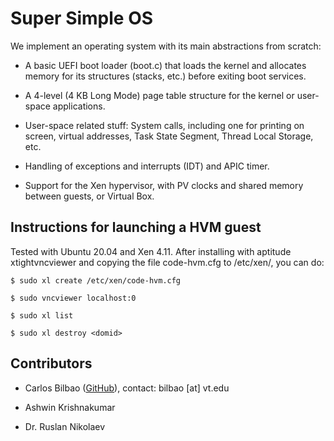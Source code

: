 # Super Simple OS

We implement an operating system with its main abstractions from scratch:

- A basic UEFI boot loader (boot.c) that loads the kernel and allocates memory for its structures (stacks, etc.) before exiting boot services. 

- A 4-level (4 KB Long Mode) page table structure for the kernel or user-space applications.

- User-space related stuff: System calls, including one for printing on screen, virtual addresses, Task State Segment, Thread Local Storage, etc. 

- Handling of exceptions and interrupts (IDT) and APIC timer.

- Support for the Xen hypervisor, with PV clocks and shared memory between guests, or Virtual Box.

## Instructions for launching a HVM guest

Tested with Ubuntu 20.04 and Xen 4.11. After installing with aptitude xtightvncviewer and copying the file code-hvm.cfg to /etc/xen/, you can do:

```
$ sudo xl create /etc/xen/code-hvm.cfg

$ sudo vncviewer localhost:0

$ sudo xl list

$ sudo xl destroy <domid>
```

## Contributors

- Carlos Bilbao ([GitHub](https://github.com/Zildj1an/)), contact: bilbao [at] vt.edu

- Ashwin Krishnakumar

- Dr. Ruslan Nikolaev
